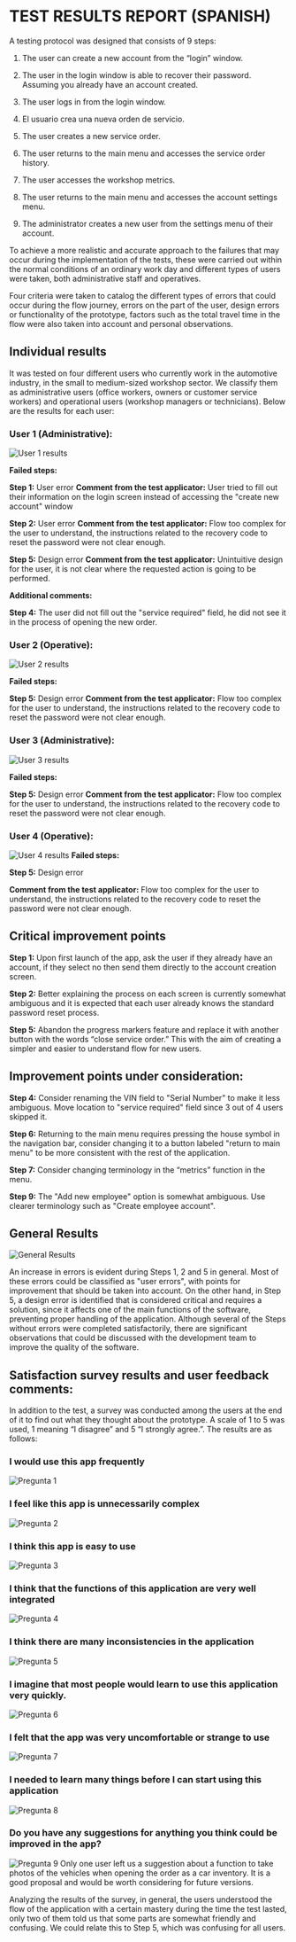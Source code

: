 # TEST RESULTS REPORT (SPANISH)

A testing protocol was designed that consists of 9 steps:

1.  The user can create a new account from the “login” window.

2.  The user in the login window is able to recover their password. Assuming you already have an account created.

3.  The user logs in from the login window.

4.  El usuario  crea  una  nueva  orden de servicio.

5.  The user creates a new service order.

6.  The user returns to the main menu and accesses the service order history.

7.  The user accesses the workshop metrics.

8.  The user returns to the main menu and accesses the account settings menu.
 
9.  The administrator creates a new user from the settings menu of their account.

To achieve a more realistic and accurate approach to the failures that may occur during the implementation of the tests, these were carried out within the normal conditions of an ordinary work day and different types of users were taken, both administrative staff and operatives.
 
Four criteria were taken to catalog the different types of errors that could occur during the flow journey, errors on the part of the user, design errors or functionality of the prototype, factors such as the total travel time in the flow were also taken into account and personal observations.

## Individual results
It was tested on four different users who currently work in the automotive industry, in the small to medium-sized workshop sector. We classify them as administrative users (office workers, owners or customer service workers) and operational users (workshop managers or technicians). Below are the results for each user:

### User 1 (Administrative):

![User 1 results](https://atsuro0.s-ul.eu/30rGDTvy)

**Failed steps:**

**Step 1:** User error
**Comment from the test applicator:** User tried to fill out their information on the login screen instead of accessing the "create new account" window

**Step 2:** User error
**Comment from the test applicator:** Flow too complex for the user to understand, the instructions related to the recovery code to reset the password were not clear enough.

**Step 5:** Design error
**Comment from the test applicator:** Unintuitive design for the user, it is not clear where the requested action is going to be performed.

**Additional comments:**

**Step 4:**  The user did not fill out the "service required" field, he did not see it in the process of opening the new order.

### User 2 (Operative):

![User 2 results](https://atsuro0.s-ul.eu/VHkIvh1b)

**Failed steps:**

**Step 5:** Design error
**Comment from the test applicator:** Flow too complex for the user to understand, the instructions related to the recovery code to reset the password were not clear enough.

### User 3 (Administrative):

![User 3 results](https://atsuro0.s-ul.eu/ZBn3WFrq)

**Failed steps:**

**Step 5:** Design error
**Comment from the test applicator:** Flow too complex for the user to understand, the instructions related to the recovery code to reset the password were not clear enough.

### User 4 (Operative):

![User 4 results](https://atsuro0.s-ul.eu/5dvpXhbU)
**Failed steps:**

**Step 5:** Design error

**Comment from the test applicator:** Flow too complex for the user to understand, the instructions related to the recovery code to reset the password were not clear enough.

## Critical improvement points

**Step 1:** Upon first launch of the app, ask the user if they already have an account, if they select no then send them directly to the account creation screen.

**Step 2:**  Better explaining the process on each screen is currently somewhat ambiguous and it is expected that each user already knows the standard password reset process.

**Step 5:**  Abandon the progress markers feature and replace it with another button with the words “close service order.” This with the aim of creating a simpler and easier to understand flow for new users.

## Improvement points under consideration:

**Step 4:** Consider renaming the VIN field to "Serial Number" to make it less ambiguous. Move location to "service required" field since 3 out of 4 users skipped it.

**Step 6:** Returning to the main menu requires pressing the house symbol in the navigation bar, consider changing it to a button labeled "return to main menu" to be more consistent with the rest of the application.

**Step 7:**  Consider changing terminology in the “metrics” function in the menu.

**Step 9:** The "Add new employee" option is somewhat ambiguous. Use clearer terminology such as "Create employee account".

## General Results

![General Results](https://atsuro0.s-ul.eu/PWApidvx)

An increase in errors is evident during Steps 1, 2 and 5 in general. Most of these errors could be classified as "user errors", with points for improvement that should be taken into account. On the other hand, in Step 5, a design error is identified that is considered critical and requires a solution, since it affects one of the main functions of the software, preventing proper handling of the application. Although several of the Steps without errors were completed satisfactorily, there are significant observations that could be discussed with the development team to improve the quality of the software.

## Satisfaction survey results and user feedback comments:  
  
In addition to the test, a survey was conducted among the users at the end of it to find out what they thought about the prototype. A scale of 1 to 5 was used, 1 meaning “I disagree” and 5 “I strongly agree.”. The results are as follows:

### I would use this app frequently

![Pregunta  1](https://atsuro0.s-ul.eu/phXYXpdl)

### I feel like this app is unnecessarily complex

![Pregunta  2](https://atsuro0.s-ul.eu/i27vRQ4r)


### I think this app is easy to use

![Pregunta  3](https://atsuro0.s-ul.eu/CgPJu4bB)

### I think that the functions of this application are very well integrated

![Pregunta  4](https://atsuro0.s-ul.eu/wImDbtTZ)

### I think there are many inconsistencies in the application

![Pregunta  5](https://atsuro0.s-ul.eu/RsGUmkx2)

### I imagine that most people would learn to use this application very quickly.

![Pregunta  6](https://atsuro0.s-ul.eu/BwwZFRcj)

### I felt that the app was very uncomfortable or strange to use

![Pregunta  7](https://atsuro0.s-ul.eu/NUiu73WC)

### I needed to learn many things before I can start using this application

![Pregunta  8](https://atsuro0.s-ul.eu/B0NN4ANo)

### Do you have any suggestions for anything you think could be improved in the app?

![Pregunta  9](https://atsuro0.s-ul.eu/6aoLqHmS)
Only one user left us a suggestion about a function to take photos of the vehicles when opening the order as a car inventory. It is a good proposal and would be worth considering for future versions.

Analyzing the results of the survey, in general, the users understood the flow of the application with a certain mastery during the time the test lasted, only two of them told us that some parts are somewhat friendly and confusing. We could relate this to Step 5, which was confusing for all users.
